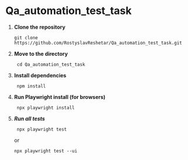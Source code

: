 # Qa_automation_test_task

1. **Clone the repository**

   ```
   git clone https://github.com/RostyslavReshetar/Qa_automation_test_task.git
    ```

2. **Move to the directory**

   ```
    cd Qa_automation_test_task
    ```

3. **Install dependencies**

   ```
    npm install
    ```

4. **Run Playwright install (for browsers)**

   ```
    npx playwright install
    ```


5. ***Run all tests***
   ```
    npx playwright test
    ```
    or
    ```
    npx playwright test --ui
    ```